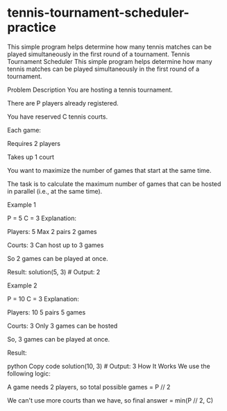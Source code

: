# tennis-tournament-scheduler-practice
This simple program helps determine how many tennis matches can be played simultaneously in the first round of a tournament.
Tennis Tournament Scheduler
This simple program helps determine how many tennis matches can be played simultaneously in the first round of a tournament.

 Problem Description
You are hosting a tennis tournament.

There are P players already registered.

You have reserved C tennis courts.

Each game:

Requires 2 players

Takes up 1 court

You want to maximize the number of games that start at the same time.

The task is to calculate the maximum number of games that can be hosted in parallel (i.e., at the same time).

Example 1

P = 5
C = 3
Explanation:

Players: 5 Max 2  pairs  2 games

Courts: 3  Can host up to 3 games

 So 2 games can be played at once.

Result:
solution(5, 3)  # Output: 2


Example 2

P = 10
C = 3
Explanation:

Players: 10  5 pairs 5 games

Courts: 3  Only 3 games can be hosted

 So, 3 games can be played at once.

Result:

python
Copy code
solution(10, 3)  # Output: 3
 How It Works
We use the following logic:

A game needs 2 players, so total possible games = P // 2

We can't use more courts than we have, so final answer = min(P // 2, C)

